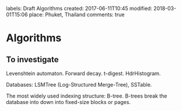 labels: Draft
        Algorithms
created: 2017-06-11T10:45
modified: 2018-03-01T15:06
place: Phuket, Thailand
comments: true

# Algorithms

## To investigate

Levenshtein automaton.
Forward decay.
t-digest.
HdrHistogram.

Databases: LSMTree (Log-Structured Merge-Tree), SSTable.

The most widely used indexing structure: B-tree.
B-trees break the database into down into fixed-size blocks or pages.
